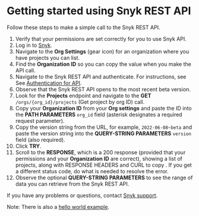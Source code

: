 # Getting started using Snyk REST API

Follow these steps to make a simple call to the Snyk REST API.

1. Verify that your permissions are set correctly for you to use Snyk API.
2. Log in to [Snyk](https://snyk.io/).
3. Navigate to the **Org Settings** (gear icon) for an organization where you have projects you can list.
4. Find the **Organization ID** so you can copy the value when you make the API call.
5. Navigate to the Snyk REST API and authenticate. For instructions, see See [Authentication for API](authentication-for-api.md).
6. Observe that the Snyk REST API opens to the most recent beta version.
7. Look for the **Projects** endpoint and navigate to the **GET** `/orgs/{org_id}/projects` (Get project by org ID) call.
8. Copy your **Organization ID** from your **Org settings** and paste the ID into the **PATH PARAMETERS** `org_id` field (asterisk designates a required request parameter).
9. Copy the version string from the URL, for example, `2022-06-08~beta` and paste the version string into the **QUERY-STRING PARAMETERS** `version` field (also required).
10. Click **TRY**.
11. Scroll to the **RESPONSE**, which is a 200 response (provided that your permissions and your **Organization ID** are correct), showing a list of projects, along with RESPONSE HEADERS and CURL to copy . If you get a different status code, do what is needed to resolve the error.
12. Observe the optional **QUERY-STRING PARAMETERS** to see the range of data you can retrieve from the Snyk REST API.

If you have any problems or questions, contact [Snyk support](https://support.snyk.io/hc/en-us/requests/new).

Note: There is also a [hello world example](using-snyk-api/how-to-use-snyk-rest-api-hello-world-example.md).
